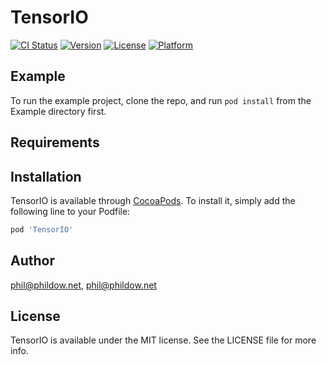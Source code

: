 # TensorIO

[![CI Status](https://img.shields.io/travis/phil@phildow.net/TensorIO.svg?style=flat)](https://travis-ci.org/phil@phildow.net/TensorIO)
[![Version](https://img.shields.io/cocoapods/v/TensorIO.svg?style=flat)](https://cocoapods.org/pods/TensorIO)
[![License](https://img.shields.io/cocoapods/l/TensorIO.svg?style=flat)](https://cocoapods.org/pods/TensorIO)
[![Platform](https://img.shields.io/cocoapods/p/TensorIO.svg?style=flat)](https://cocoapods.org/pods/TensorIO)

## Example

To run the example project, clone the repo, and run `pod install` from the Example directory first.

## Requirements

## Installation

TensorIO is available through [CocoaPods](https://cocoapods.org). To install
it, simply add the following line to your Podfile:

```ruby
pod 'TensorIO'
```

## Author

phil@phildow.net, phil@phildow.net

## License

TensorIO is available under the MIT license. See the LICENSE file for more info.
